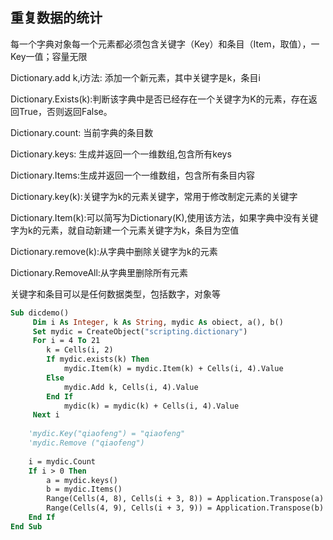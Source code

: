 ## 重复数据的统计

每一个字典对象每一个元素都必须包含关键字（Key）和条目（Item，取值），一Key一值；容量无限

Dictionary.add k,i方法: 添加一个新元素，其中关键字是k，条目i

Dictionary.Exists(k):判断该字典中是否已经存在一个关键字为K的元素，存在返回True，否则返回False。

Dictionary.count: 当前字典的条目数

Dictionary.keys: 生成并返回一个一维数组,包含所有keys

Dictionary.Items:生成并返回一个一维数组，包含所有条目内容

Dictionary.key(k):关键字为k的元素关键字，常用于修改制定元素的关键字

Dictionary.Item(k):可以简写为Dictionary(K),使用该方法，如果字典中没有关键字为k的元素，就自动新建一个元素关键字为k，条目为空值

Dictionary.remove(k):从字典中删除关键字为k的元素

Dictionary.RemoveAll:从字典里删除所有元素

关键字和条目可以是任何数据类型，包括数字，对象等

```vb
Sub dicdemo()
     Dim i As Integer, k As String, mydic As obiect, a(), b()
     Set mydic = CreateObject("scripting.dictionary")
     For i = 4 To 21
        k = Cells(i, 2)
        If mydic.exists(k) Then
            mydic.Item(k) = mydic.Item(k) + Cells(i, 4).Value
        Else
            mydic.Add k, Cells(i, 4).Value
        End If
            mydic(k) = mydic(k) + Cells(i, 4).Value
     Next i
     
    'mydic.Key("qiaofeng") = "qiaofeng"
    'mydic.Remove ("qiaofeng")
    
    i = mydic.Count
    If i > 0 Then
        a = mydic.keys()
        b = mydic.Items()
        Range(Cells(4, 8), Cells(i + 3, 8)) = Application.Transpose(a)
        Range(Cells(4, 9), Cells(i + 3, 9)) = Application.Transpose(b)
    End If
End Sub

```

